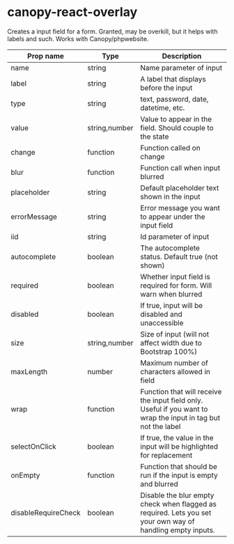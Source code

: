 # canopy-react-overlay
Creates a input field for a form. Granted, may be overkill, but it helps
with labels and such.
Works with Canopy/phpwebsite.

|Prop name|Type|Description|
|----|----|----|
|name|string|Name parameter of input|
|label|string|A label that displays before the input|
|type|string|text, password, date, datetime, etc.|
|value|string,number|Value to appear in the field. Should couple to the state|
|change|function|Function called on change|
|blur|function|Function call when input blurred|
|placeholder|string|Default placeholder text shown in the input|
|errorMessage|string|Error message you want to appear under the input field|
|iid|string|Id parameter of input|
|autocomplete|boolean|The autocomplete status. Default true (not shown)|
|required|boolean|Whether input field is required for form. Will warn when blurred|
|disabled|boolean|If true, input will be disabled and unaccessible|
|size|string,number|Size of input (will not affect width due to Bootstrap 100%)|
|maxLength|number|Maximum number of characters allowed in field|
|wrap|function|Function that will receive the input field only. Useful if you want to wrap the input in tag but not the label|
|selectOnClick|boolean|If true, the value in the input will be highlighted for replacement|
|onEmpty|function|Function that should be run if the input is empty and blurred|
|disableRequireCheck|boolean|Disable the blur empty check when flagged as required. Lets you set your own way of handling empty inputs.|
